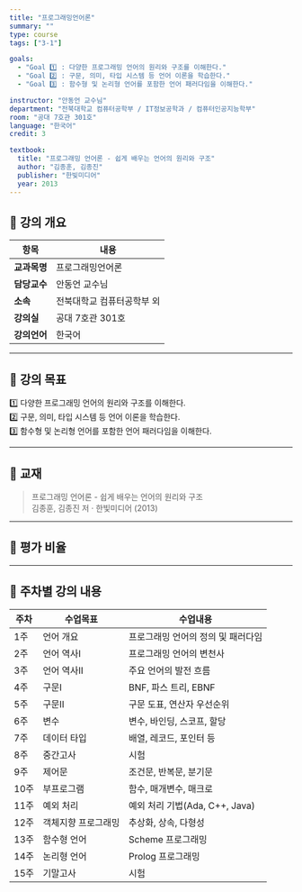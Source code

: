 ```yaml
---
title: "프로그래밍언어론"
summary: ""
type: course
tags: ["3-1"]

goals:
  - "Goal 1️⃣ : 다양한 프로그래밍 언어의 원리와 구조를 이해한다."
  - "Goal 2️⃣ : 구문, 의미, 타입 시스템 등 언어 이론을 학습한다."
  - "Goal 3️⃣ : 함수형 및 논리형 언어를 포함한 언어 패러다임을 이해한다."

instructor: "안동언 교수님"
department: "전북대학교 컴퓨터공학부 / IT정보공학과 / 컴퓨터인공지능학부"
room: "공대 7호관 301호"
language: "한국어"
credit: 3

textbook:
  title: "프로그래밍 언어론 - 쉽게 배우는 언어의 원리와 구조"
  author: "김종훈, 김종진"
  publisher: "한빛미디어"
  year: 2013
---
```


<!--more-->

## 📘 강의 개요

| 항목 | 내용 |
|------|------|
| **교과목명** | 프로그래밍언어론 |
| **담당교수** | 안동언 교수님 |
| **소속** | 전북대학교 컴퓨터공학부 외 |
| **강의실** | 공대 7호관 301호 |
| **강의언어** | 한국어 |

---

## 🎯 강의 목표

1️⃣ 다양한 프로그래밍 언어의 원리와 구조를 이해한다.  
2️⃣ 구문, 의미, 타입 시스템 등 언어 이론을 학습한다.  
3️⃣ 함수형 및 논리형 언어를 포함한 언어 패러다임을 이해한다.

---

## 📖 교재

> 프로그래밍 언어론 - 쉽게 배우는 언어의 원리와 구조  
> 김종훈, 김종진 저 · 한빛미디어 (2013)

---

## 🧮 평가 비율

<canvas id="evaluationChart4" width="400" height="400"></canvas>
<script>
const ctx4 = document.getElementById('evaluationChart4');
new Chart(ctx4, {
  type: 'pie',
  data: {
    labels: ['중간고사', '기말고사', '출석', '과제', '발표', '태도'],
    datasets: [{
      data: [30, 30, 10, 20, 5, 5],
      backgroundColor: ['#9ad0f5', '#ffb7b2', '#ffdac1', '#b5ead7', '#c7ceea', '#f6a5c0'],
      borderColor: '#222',
      borderWidth: 2
    }]
  },
  options: { plugins: { legend: { position: 'bottom' } } }
});
</script>

---

## 📆 주차별 강의 내용

| 주차 | 수업목표 | 수업내용 |
|------|-----------|-----------|
| 1주 | 언어 개요 | 프로그래밍 언어의 정의 및 패러다임 |
| 2주 | 언어 역사Ⅰ | 프로그래밍 언어의 변천사 |
| 3주 | 언어 역사Ⅱ | 주요 언어의 발전 흐름 |
| 4주 | 구문Ⅰ | BNF, 파스 트리, EBNF |
| 5주 | 구문Ⅱ | 구문 도표, 연산자 우선순위 |
| 6주 | 변수 | 변수, 바인딩, 스코프, 할당 |
| 7주 | 데이터 타입 | 배열, 레코드, 포인터 등 |
| 8주 | 중간고사 | 시험 |
| 9주 | 제어문 | 조건문, 반복문, 분기문 |
| 10주 | 부프로그램 | 함수, 매개변수, 매크로 |
| 11주 | 예외 처리 | 예외 처리 기법(Ada, C++, Java) |
| 12주 | 객체지향 프로그래밍 | 추상화, 상속, 다형성 |
| 13주 | 함수형 언어 | Scheme 프로그래밍 |
| 14주 | 논리형 언어 | Prolog 프로그래밍 |
| 15주 | 기말고사 | 시험 |
